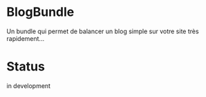 BlogBundle
==========

Un bundle qui permet de balancer un blog simple sur votre site très rapidement...

Status
======

in development
